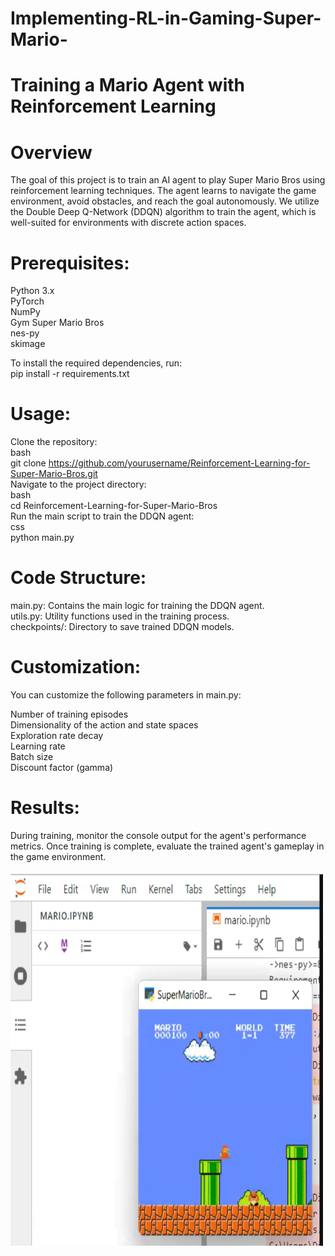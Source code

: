 # Implementing-RL-in-Gaming-Super-Mario-
# Training a Mario Agent with Reinforcement Learning
# Overview
The goal of this project is to train an AI agent to play Super Mario Bros using reinforcement learning techniques. The agent learns to navigate the game environment, avoid obstacles, and reach the goal autonomously. We utilize the Double Deep Q-Network (DDQN) algorithm to train the agent, which is well-suited for environments with discrete action spaces.

# Prerequisites:
Python 3.x<br>
PyTorch<br>
NumPy<br>
Gym Super Mario Bros<br>
nes-py<br>
skimage<br>

To install the required dependencies, run:<br>
pip install -r requirements.txt

# Usage:
Clone the repository:<br>
bash<br>
git clone https://github.com/yourusername/Reinforcement-Learning-for-Super-Mario-Bros.git<br>
Navigate to the project directory:<br>
bash<br>
cd Reinforcement-Learning-for-Super-Mario-Bros<br>
Run the main script to train the DDQN agent:<br>
css<br>
python main.py<br>

# Code Structure:
main.py: Contains the main logic for training the DDQN agent.<br>
utils.py: Utility functions used in the training process.<br>
checkpoints/: Directory to save trained DDQN models.<br>

# Customization:
You can customize the following parameters in main.py:<br>

Number of training episodes<br>
Dimensionality of the action and state spaces<br>
Exploration rate decay<br>
Learning rate<br>
Batch size<br>
Discount factor (gamma)<br>

# Results:
During training, monitor the console output for the agent's performance metrics. Once training is complete, evaluate the trained agent's gameplay in the game environment.

<img src="https://github.com/Meghana1301/Implementing-RL-in-Gaming-Super-Mario-/blob/main/mario.png" alt="Girl in a jacket" width="500" height="600">

